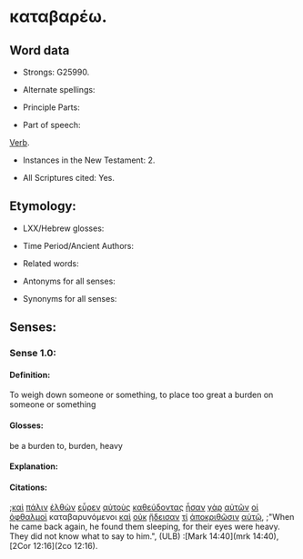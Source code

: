 # καταβαρέω.

<!-- Status: S2=Needs2ndReview -->
<!-- Lexica used for edits: BDAG, FFM, LN, BN, A-S -->

## Word data

* Strongs: G25990.


* Alternate spellings:

* Principle Parts: 

* Part of speech: 

[Verb](http://ugg.readthedocs.io/en/latest/verb.html).

* Instances in the New Testament: 2.

* All Scriptures cited: Yes.

## Etymology: 

* LXX/Hebrew glosses: 

* Time Period/Ancient Authors: 

* Related words: 

* Antonyms for all senses:

* Synonyms for all senses: 

## Senses:

### Sense 1.0:

#### Definition: 

To weigh down someone or something, to place too great a burden on someone or something

#### Glosses:

be a burden to, burden, heavy 

#### Explanation:

#### Citations:

;[καὶ](../G25320/01.md) [πάλιν](../G38250/01.md) [ἐλθὼν](../G20640/01.md) [εὗρεν](../G21470/01.md) [αὐτοὺς](../G08460/01.md) [καθεύδοντας](../G25180/01.md) [ἦσαν](../G99999/01.md) [γὰρ](../G10630/01.md) [αὐτῶν](../G08460/01.md) [οἱ](../G35880/01.md) [ὀφθαλμοὶ](../G37880/01.md) καταβαρυνόμενοι [καὶ](../G25320/01.md) [οὐκ](../G37560/01.md) [ᾔδεισαν](../G99999/01.md) [τί](../G51010/01.md) [ἀποκριθῶσιν](../G06110/01.md) [αὐτῷ](../G08460/01.md), 
;"When he came back again, he found them sleeping, for their eyes were heavy. They did not know what to say to him.",  (ULB)
:[Mark 14:40](mrk 14:40),  [2Cor 12:16](2co 12:16).
